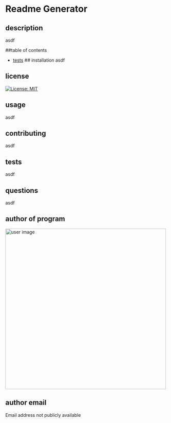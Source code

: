# Readme Generator

## description
asdf

##table of contents 
 - [tests](#tests) ## installation
asdf

## license
[![License: MIT](https://img.shields.io/badge/License-MIT-yellow.svg)](https://opensource.org/licenses/MIT)

## usage
asdf

## contributing
asdf

## tests
asdf

## questions
asdf

## author of program
<img src="https://avatars3.githubusercontent.com/u/55567604?v=4" alt="user image" width="500"/>

## author email
Email address not publicly available